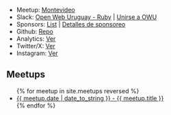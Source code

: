 <ul>
  <li>Meetup: <a href="https://www.meetup.com/ruby-montevideo/" target="_blank">Montevideo</a></li>
  <li>
    Slack: <a href="https://owu.slack.com/archives/C52L2AK8W" target="_blank">Open Web Uruguay - Ruby</a> |
    <a href="https://owu.uy">Unirse a OWU</a>
  </li>

  <li>Sponsors: <a href="/sponsors">List</a> | <a href="/sponsorship_details">Detalles de sponsoreo</a></li>
  <li>Github: <a href="https://github.com/rubyuy/ruby.uy" target="_blank">Repo</a></li>
  <li>Analytics: <a href="https://analytics.umami.is/share/MbC0PW7QoyfeUQU8/RubyUY" target="_blank">Ver</a></li>
  <li>Twitter/X: <a href="https://twitter.com/rubymontevideo">Ver</a></li>
  <li>Instagram: <a href="https://www.instagram.com/ruby_montevideo/">Ver</a></li>
</ul>

## Meetups

<ul>
{% for meetup in site.meetups reversed %}
    <li><a href="{{ meetup.url }}"> {{ meetup.date | date_to_string }} - {{ meetup.title }} </a></li>
{% endfor %}
</ul>
